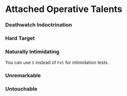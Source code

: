 # Attached Operative Talents

### Deathwatch Indoctrination

### Hard Target

### Naturally Intimidating
You can use `S` instead of `Fel` for intimidation tests.

### Unremarkable

### Untouchable
